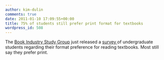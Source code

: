 ```yaml
---
author: kim-dulin
comments: true
date: 2011-01-10 17:09:55+00:00
title: 75% of students still prefer print format for textbooks
wordpress_id: 508
---
```


The [Book Industry Study Group](http://www.bisg.org/) just released a [survey ](http://www.bisg.org/news-5-603-press-releasecollege-students-want-their-textbooks-the-old-fashioned-way-in-print.php)of undergraduate students regarding their format preference for reading textbooks.  Most still say they prefer print.
